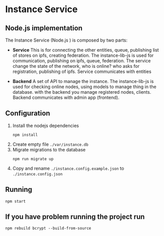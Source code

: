 # Instance Service
## Node.js implementation
The Instance Service (Node.js ) is composed by two parts:

* **Service** This is for connecting the other entities, queue, publishing list of stores on ipfs, creating federation. The instance-lib-js is used for communication, publishing on ipfs, queue, federation. The service change the state of the network, who is online? who asks for registration, publishing of ipfs. Service communicates with entities


* **Backend** A set of API to manage the instance. The instance-lib-js is used for checking online nodes, using models to manage thing in the database. with the backend you manage registered nodes, clients. Backend communicates with admin app (frontend).

## Configuration
1. Install the nodejs dependencies
    ```
    npm install
    ```
2. Create empty file `./var/instance.db`
3. Migrate migrations to the database
    ```
    npm run migrate up
    ```
4. Copy and rename  `./instance.config.example.json` to `./instance.config.json`

## Running
```
npm start
```

## If you have problem running the project run
```
npm rebuild bcrypt --build-from-source
```
